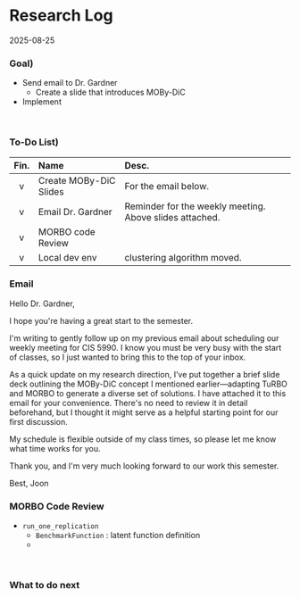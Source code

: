 # Research Log
2025-08-25

### Goal)
- Send email to Dr. Gardner
  - Create a slide that introduces MOBy-DiC
- Implement

<br>


### To-Do List)
|Fin.|Name|Desc.|
|:-:|:-|:-|
|v|Create MOBy-DiC Slides|For the email below.|
|v|Email Dr. Gardner|Reminder for the weekly meeting. Above slides attached.|
|v|MORBO code Review||
|v|Local dev env|clustering algorithm moved.|


### Email

Hello Dr. Gardner,

I hope you're having a great start to the semester.

I'm writing to gently follow up on my previous email about scheduling our weekly meeting for CIS 5990. I know you must be very busy with the start of classes, so I just wanted to bring this to the top of your inbox.

As a quick update on my research direction, I’ve put together a brief slide deck outlining the MOBy-DiC concept I mentioned earlier—adapting TuRBO and MORBO to generate a diverse set of solutions. I have attached it to this email for your convenience. There's no need to review it in detail beforehand, but I thought it might serve as a helpful starting point for our first discussion.


My schedule is flexible outside of my class times, so please let me know what time works for you.

Thank you, and I'm very much looking forward to our work this semester.

Best,
Joon

### MORBO Code Review
- `run_one_replication`
  - `BenchmarkFunction` : latent function definition
  - 


<br>


### What to do next


